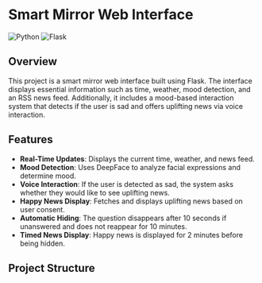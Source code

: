 # Smart Mirror Web Interface

![Python](https://img.shields.io/badge/Python-3.11%2B-blue)
![Flask](https://img.shields.io/badge/Flask-Web%20Framework-green)

## Overview
This project is a smart mirror web interface built using Flask. The interface displays essential information such as time, weather, mood detection, and an RSS news feed. Additionally, it includes a mood-based interaction system that detects if the user is sad and offers uplifting news via voice interaction.

## Features
- **Real-Time Updates**: Displays the current time, weather, and news feed.
- **Mood Detection**: Uses DeepFace to analyze facial expressions and determine mood.
- **Voice Interaction**: If the user is detected as sad, the system asks whether they would like to see uplifting news.
- **Happy News Display**: Fetches and displays uplifting news based on user consent.
- **Automatic Hiding**: The question disappears after 10 seconds if unanswered and does not reappear for 10 minutes.
- **Timed News Display**: Happy news is displayed for 2 minutes before being hidden.

## Project Structure
